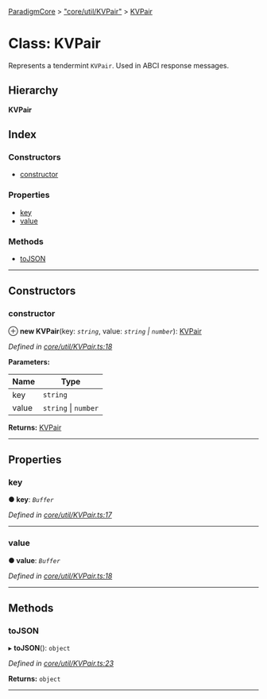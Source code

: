 [ParadigmCore](../README.md) > ["core/util/KVPair"](../modules/_core_util_kvpair_.md) > [KVPair](../classes/_core_util_kvpair_.kvpair.md)

# Class: KVPair

Represents a tendermint `KVPair`. Used in ABCI response messages.

## Hierarchy

**KVPair**

## Index

### Constructors

* [constructor](_core_util_kvpair_.kvpair.md#constructor)

### Properties

* [key](_core_util_kvpair_.kvpair.md#key)
* [value](_core_util_kvpair_.kvpair.md#value)

### Methods

* [toJSON](_core_util_kvpair_.kvpair.md#tojson)

---

## Constructors

<a id="constructor"></a>

###  constructor

⊕ **new KVPair**(key: *`string`*, value: *`string` \| `number`*): [KVPair](_core_util_kvpair_.kvpair.md)

*Defined in [core/util/KVPair.ts:18](https://github.com/paradigmfoundation/paradigmcore/blob/96d110b/src/core/util/KVPair.ts#L18)*

**Parameters:**

| Name | Type |
| ------ | ------ |
| key | `string` |
| value | `string` \| `number` |

**Returns:** [KVPair](_core_util_kvpair_.kvpair.md)

___

## Properties

<a id="key"></a>

###  key

**● key**: *`Buffer`*

*Defined in [core/util/KVPair.ts:17](https://github.com/paradigmfoundation/paradigmcore/blob/96d110b/src/core/util/KVPair.ts#L17)*

___
<a id="value"></a>

###  value

**● value**: *`Buffer`*

*Defined in [core/util/KVPair.ts:18](https://github.com/paradigmfoundation/paradigmcore/blob/96d110b/src/core/util/KVPair.ts#L18)*

___

## Methods

<a id="tojson"></a>

###  toJSON

▸ **toJSON**(): `object`

*Defined in [core/util/KVPair.ts:23](https://github.com/paradigmfoundation/paradigmcore/blob/96d110b/src/core/util/KVPair.ts#L23)*

**Returns:** `object`

___

